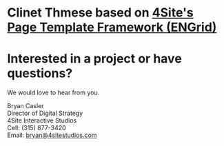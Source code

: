 # Clinet Thmese based on [4Site's Page Template Framework (ENGrid)](https://github.com/4site-interactive-studios/engrid-scripts)
# Interested in a project or have questions?

We would love to hear from you.

Bryan Casler  
Director of Digital Strategy  
4Site Interactive Studios  
Cell: (315) 877-3420  
Email: bryan@4sitestudios.com